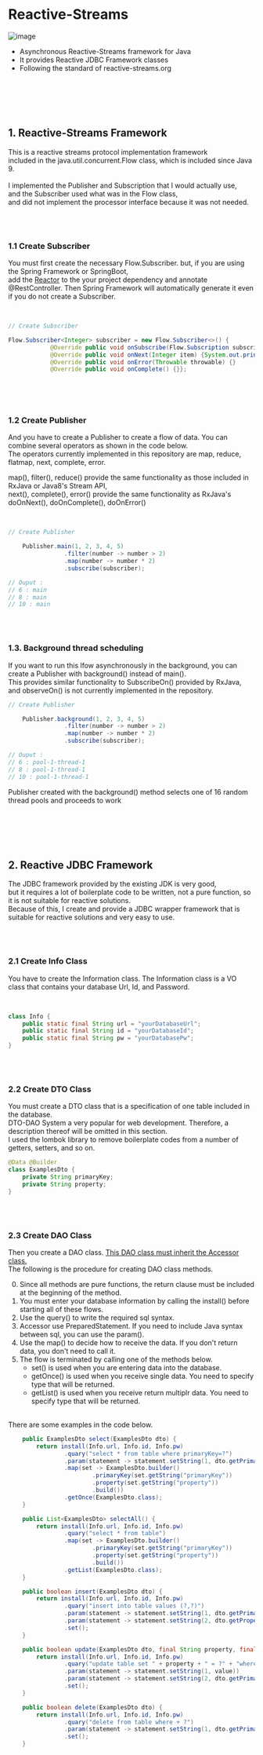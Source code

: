 # Reactive-Streams

![image](https://user-images.githubusercontent.com/38183241/51087829-5f6f2500-179b-11e9-8cb6-ef0d4f16a07f.png)


* Asynchronous Reactive-Streams framework for Java
* It provides Reactive JDBC Framework classes
* Following the standard of reactive-streams.org

<br>
<br>
<br>
<br>

## 1. Reactive-Streams Framework

This is a reactive streams protocol implementation framework <br>
included in the java.util.concurrent.Flow class, which is included since Java 9. <br>
<br>
I implemented the Publisher and Subscription that I would actually use, <br> 
and the Subscriber used what was in the Flow class, <br>
and did not implement the processor interface because it was not needed. <br>

<br>
<br>

### 1.1 Create Subscriber
You must first create the necessary Flow.Subscriber. but, if you are using the Spring Framework or SpringBoot, <br>
add the [Reactor](https://mvnrepository.com/artifact/io.projectreactor/reactor-core/3.2.5.RELEASE) 
to the your project dependency and annotate @RestController. Then Spring Framework will automatically generate it 
even if you do not create a Subscriber.

<br>

```java
// Create Subscriber

Flow.Subscriber<Integer> subscriber = new Flow.Subscriber<>() {
            @Override public void onSubscribe(Flow.Subscription subscription) {subscription.request(Long.MAX_VALUE);}
            @Override public void onNext(Integer item) {System.out.println(item + " : " + Thread.currentThread().getName());}
            @Override public void onError(Throwable throwable) {}
            @Override public void onComplete() {}};
        
```

<br>
<br>

### 1.2 Create Publisher
And you have to create a Publisher to create a flow of data. You can combine several operators as shown in the code below. <br> 
The operators currently implemented in this repository are map, reduce, flatmap, next, complete, error.
<br>

map(), filter(), reduce() provide the same functionality as those included in RxJava or Java8's Stream API, <br>
next(), complete(), error() provide the same functionality as RxJava's doOnNext(), doOnComplete(), doOnError()

<br>

```java
// Create Publisher

    Publisher.main(1, 2, 3, 4, 5)
                .filter(number -> number > 2)
                .map(number -> number * 2)
                .subscribe(subscriber);

// Ouput : 
// 6 : main
// 8 : main
// 10 : main
```

<br>
<br>

### 1.3. Background thread scheduling
If you want to run this lfow asynchronously in the background, you can create a Publisher with background() instead of main(). <br> 
This provides similar functionality to SubscribeOn() provided by RxJava, and observeOn() is not currently implemented in the repository. <br>


```java
// Create Publisher

    Publisher.background(1, 2, 3, 4, 5)
                .filter(number -> number > 2)
                .map(number -> number * 2)
                .subscribe(subscriber);

// Ouput : 
// 6 : pool-1-thread-1
// 8 : pool-1-thread-1
// 10 : pool-1-thread-1
```

Publisher created with the background() method selects one of 16 random thread pools and proceeds to work

<br>
<br>
<br>
<br>

## 2. Reactive JDBC Framework

The JDBC framework provided by the existing JDK is very good, <br>
but it requires a lot of boilerplate code to be written, not a pure function, so it is not suitable for reactive solutions. <br>
Because of this, I create and provide a JDBC wrapper framework that is suitable for reactive solutions and very easy to use.<br>

<br>
<br>

### 2.1 Create Info Class

You have to create the Information class. The Information class is a VO class that contains your database Url, Id, and Password.

<br>

```java
class Info {
    public static final String url = "yourDatabaseUrl";
    public static final String id = "yourDatabaseId";
    public static final String pw = "yourDatabasePw";
}
```

<br>
<br>

### 2.2 Create DTO Class

You must create a DTO class that is a specification of one table included in the database. <br>
DTO-DAO System a very popular for web development. Therefore, a description thereof will be omitted in this section. <br>
I used the lombok library to remove boilerplate codes from a number of getters, setters, and so on. <br>


```java
@Data @Builder
class ExamplesDto {
    private String primaryKey;
    private String property;
}
```

<br>
<br>

### 2.3 Create DAO Class

Then you create a DAO class. <U>This DAO class must inherit the Accessor class.</U> <br>
The following is the procedure for creating DAO class methods.
<br>

0. Since all methods are pure functions, the return clause must be included at the beginning of the method.
1. You must enter your database information by calling the install() before starting all of these flows. 
2. Use the query() to write the required sql syntax.
3. Accessor use PreparedStatement. If you need to include Java syntax between sql, you can use the param().
4. Use the map() to decide how to receive the data. If you don't return data, you don't need to call it.
5. The flow is terminated by calling one of the methods below.
   * set() is used when you are entering data into the database.
   * getOnce() is used when you receive single data. You need to specify type that will be returned.
   * getList() is used when you receive return multiplr data. You need to specify type that will be returned.
  
  
<br>
There are some examples in the code below.
<br>

```java
    public ExamplesDto select(ExamplesDto dto) {
        return install(Info.url, Info.id, Info.pw)
                .quary("select * from table where primaryKey=?")
                .param(statement -> statement.setString(1, dto.getPrimaryKey()))
                .map(set -> ExamplesDto.builder()
                        .primaryKey(set.getString("primaryKey"))
                        .property(set.getString("property"))
                        .build())
                .getOnce(ExamplesDto.class);
    }

    public List<ExamplesDto> selectAll() {
        return install(Info.url, Info.id, Info.pw)
                .quary("select * from table")
                .map(set -> ExamplesDto.builder()
                        .primaryKey(set.getString("primaryKey"))
                        .property(set.getString("property"))
                        .build())
                .getList(ExamplesDto.class);
    }

    public boolean insert(ExamplesDto dto) {
        return install(Info.url, Info.id, Info.pw)
                .quary("insert into table values (?,?)")
                .param(statement -> statement.setString(1, dto.getPrimaryKey()))
                .param(statement -> statement.setString(2, dto.getProperty()))
                .set();
    }

    public boolean update(ExamplesDto dto, final String property, final String value) {
        return install(Info.url, Info.id, Info.pw)
                .quary("update table set " + property + " = ?" + "where  primaryKey = ?")
                .param(statement -> statement.setString(1, value))
                .param(statement -> statement.setString(2, dto.getPrimaryKey()))
                .set();
    }

    public boolean delete(ExamplesDto dto) {
        return install(Info.url, Info.id, Info.pw)
                .quary("delete from table where + ?")
                .param(statement -> statement.setString(1, dto.getPrimaryKey()))
                .set();
    }

```
